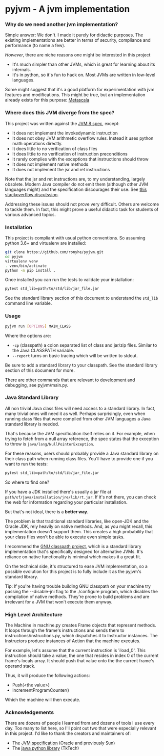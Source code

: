 pyjvm - A jvm implementation
=====

### Why do we need another jvm implementation?
Simple answer: We don't. I made it purely for didactic purposes. 
The existing implementations are better in terms of security, compliance and performance (to name a few).

*However*, there are niche reasons one might be interested in this project

- It's much simpler than other JVMs, which is great for learning about its internals.
- It's in python, so it's fun to hack on. Most JVMs are written in low-level languages.

Some might suggest that it's a good platform for experimentation with jvm features and modifications.
This might be true, but an implementation already exists for this purpose: [Metascala](https://github.com/lihaoyi/Metascala)

### Where does this JVM diverge from the spec?
This project was written against the [JVM 8 spec](https://docs.oracle.com/javase/specs/jvms/se8/html/index.html), except:

- It does not implement the invokedynamic instruction
- It does not obey JVM arithmetic overflow rules. Instead it uses python math operations directly.
- It does little to no verification of class files
- It does little to no verification of instruction preconditions
- It rarely complies with the exceptions that instructions should throw
- It does not implement native methods
- It does not implement the jsr and ret instructions

Note that the jsr and ret instructions are, to my understanding, largely obsolete.
Modern Java compiler do not emit them (although other JVM languages might) and the specification discourages their use.
See [this stackoverflow discutssion](https://stackoverflow.com/a/21150629). 

Addressing these issues should not prove very difficult. Others are welcome to tackle them.
In fact, this might prove a useful didactic task for students of various advanced topics.

### Installation
This project is compliant with usual python conventions.
So assuming python 3.6+ and virtualenv are installed:
```bash
git clone https://github.com/ronyhe/pyjvm.git
cd pyjvm
virtualenv venv
. venv/bin/activate
python -m pip install .
```

Once installed you can run the tests to validate your installation:
```bash
pytest std_lib=path/to/std/lib/jar_file.jar
```
See the standard library section of this document to understand the `std_lib` command line variable.

### Usage
```bash
pyjvm run [OPTIONS] MAIN_CLASS
```
Where the options are:
- `-cp` (classpath) a colon separated list of class and jar/zip files. Similar to the Java CLASSPATH variable.
- `--report` turns on basic tracing which will be written to stdout.

Be sure to add a standard library to your classpath. See the standard library section of this document for more. 

There are other commands that are relevant to development and debugging, see pyjvm/main.py.

### Java Standard Library
All non trivial Java class files will need access to a standard library.
In fact, many trivial ones will need it as well.
Perhaps surprisingly, even when running class files that were compiled from other JVM languages 
a Java standard library is needed.

That's because the JVM specification itself relies on it.
For example, when trying to fetch from a null array reference, the spec states that the exception to throw is
`java/lang/NullPointerException`.

For these reasons, users should probably provide a Java standard library on their class path when running class files.
You'll have to provide one if you want to run the tests:
```bash
pytest std_lib=path/to/std/lib/jar_file.jar
``` 

So where to find one?

If you have a JDK installed there's usually a jar file at `path/of/java/installation/jre/lib/rt.jar`.
If it's not there, you can check the web for information regarding your particular installation.

But that's not ideal, there is a **better way**.

The problem is that traditional standard libraries, like open-JDK and the Oracle JDK, rely heavily
on native methods. And, as you might recall, this implementation doesn't support them.
This creates a high probability that your class files won't be able to execute even simple tasks.

I recommend the [GNU classpath project](https://www.gnu.org/software/classpath/), 
which is a standard library implementation that's specifically designed for alternative JVMs.
It's reliance on native functionality is minimal which makes it a great fit.

On the technical side, it's structured to ease JVM implementation, so a possible evolution for this project 
is to fully include it as the pyjvm's standard library. 

Tip: If you're having trouble building GNU classpath on your machine try passing the --disable-jni flag
to the ./configure program, which disables the compilation of native methods. They're prone to build problems
and are irrelevant for a JVM that won't execute them anyway. 


### High Level Architecture
The Machine in machine.py creates Frame objects that represent methods.
It loops through the frame's instructions and sends them to instructions/instructions.py, which dispatches it to
Instructor instances.
The Instructors produce instances of Action that the machine executes.

For example, let's assume that the current instruction is 'iload_0'.
This instruction should take a value, the one that resides in index 0 of the current frame's locals array.
It should push that value onto the the current frame's operand stack.

Thus, it will produce the following actions:
- Push(\<the value>)
- IncrementProgramCounter()

Which the machine will then execute. 

### Acknowledgements
There are dozens of people I learned from and dozens of tools I use every day. 
Too many to list here, so I'll point out two that were especially relevant in this project. 
I'd like to thank the creators and maintainers of:

- The [JVM specification](https://docs.oracle.com/javase/specs/jvms/se8/html/index.html) (Oracle and previously Sun)
- The [jawa python library](https://github.com/TkTech/Jawa) (TkTech)
 